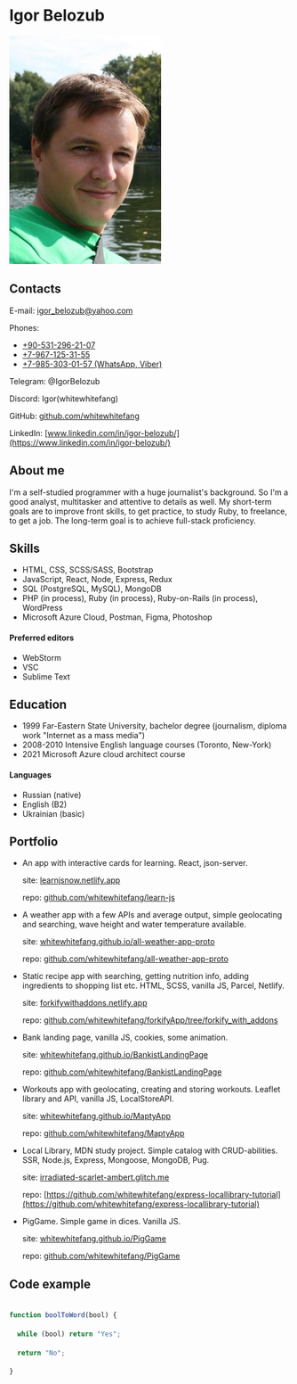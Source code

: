 # Igor Belozub

![Igor Belozub](ib.jpeg)

## Contacts

E-mail: [igor_belozub@yahoo.com](mailto:igor_belozub@yahoo.com)

Phones:

- [+90-531-296-21-07](tel:905312962107)
- [+7-967-125-31-55](tel:79671253155)
- [+7-985-303-01-57 (WhatsApp, Viber)](tel:79853030157)

Telegram: @IgorBelozub

Discord: Igor(whitewhitefang)

GitHub: [github.com/whitewhitefang](https://github.com/whitewhitefang)

LinkedIn: [www.linkedin.com/in/igor-belozub/](https://www.linkedin.com/in/igor-belozub/)

## About me

I'm a self-studied programmer with a huge journalist's background. So I'm a good analyst, multitasker and attentive to details as well. My short-term goals are to improve front skills, to get practice, to study Ruby, to freelance, to get a job. The long-term goal is to achieve full-stack proficiency.

## Skills

- HTML, CSS, SCSS/SASS, Bootstrap
- JavaScript, React, Node, Express, Redux
- SQL (PostgreSQL, MySQL), MongoDB
- PHP (in process), Ruby (in process), Ruby-on-Rails (in process), WordPress
- Microsoft Azure Cloud, Postman, Figma, Photoshop

#### Preferred editors

- WebStorm
- VSC
- Sublime Text

## Education

- 1999 Far-Eastern State University, bachelor degree (journalism, diploma work "Internet as a mass media")
- 2008-2010 Intensive English language courses (Toronto, New-York)
- 2021 Microsoft Azure cloud architect course

#### Languages

- Russian (native)
- English (B2)
- Ukrainian (basic)

## Portfolio

- An app with interactive cards for learning. React, json-server.

    site: [learnjsnow.netlify.app](https://learnjsnow.netlify.app/)

    repo: [github.com/whitewhitefang/learn-js](https://github.com/whitewhitefang/learn-js/)

- A weather app with a few APIs and average output, simple geolocating and searching, wave height and water temperature available.

    site: [whitewhitefang.github.io/all-weather-app-proto](https://whitewhitefang.github.io/all-weather-app-proto/)

    repo: [github.com/whitewhitefang/all-weather-app-proto](https://github.com/whitewhitefang/all-weather-app-proto)

- Static recipe app with searching, getting nutrition info, adding ingredients to shopping list etc. HTML, SCSS, vanilla JS, Parcel, Netlify.

    site: [forkifywithaddons.netlify.app](https://forkifywithaddons.netlify.app/)

    repo: [github.com/whitewhitefang/forkifyApp/tree/forkify_with_addons](https://github.com/whitewhitefang/forkifyApp/tree/forkify_with_addons)

- Bank landing page, vanilla JS, cookies, some animation.

    site: [whitewhitefang.github.io/BankistLandingPage](https://whitewhitefang.github.io/BankistLandingPage/)

    repo: [github.com/whitewhitefang/BankistLandingPage](https://github.com/whitewhitefang/BankistLandingPage)

- Workouts app with geolocating, creating and storing workouts. Leaflet library and API, vanilla JS, LocalStoreAPI.

    site: [whitewhitefang.github.io/MaptyApp](https://whitewhitefang.github.io/MaptyApp/)

    repo: [github.com/whitewhitefang/MaptyApp](https://github.com/whitewhitefang/MaptyApp)

- Local Library, MDN study project. Simple catalog with CRUD-abilities. SSR, Node.js, Express, Mongoose, MongoDB, Pug.

    site: [irradiated-scarlet-ambert.glitch.me](https://irradiated-scarlet-ambert.glitch.me)

    repo: [https://github.com/whitewhitefang/express-locallibrary-tutorial](https://github.com/whitewhitefang/express-locallibrary-tutorial)

- PigGame. Simple game in dices. Vanilla JS.

    site: [whitewhitefang.github.io/PigGame](https://whitewhitefang.github.io/PigGame/)

    repo: [github.com/whitewhitefang/PigGame](https://github.com/whitewhitefang/PigGame)

## Code example

```javascript

function boolToWord(bool) {

  while (bool) return "Yes";

  return "No";

}
```
